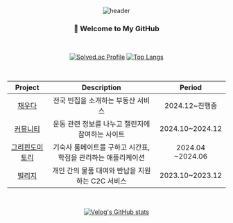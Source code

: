 <div align="center">
  
  ![header](https://capsule-render.vercel.app/api?type=waving&color=47bb98&height=130&section=header&fontSize=20&fontColor=ffffff&fontAlignY=30)

### 👋 Welcome to My GitHub

<br />
  
[![Solved.ac Profile](http://mazassumnida.wtf/api/v2/generate_badge?boj=juminje)](https://solved.ac/juminje/)
[![Top Langs](https://github-readme-stats.vercel.app/api/top-langs/?username=Ju-MINJAE&layout=compact)](https://github.com/Ju-MINJAE/github-readme-stats)

  
<br />

| **Project** | **Description** | **Period** |
|:---:|:---:|:---:|
| [채우다](https://github.com/chaeuda-TEAM/oz-main-fe-06-team2) | 전국 빈집을 소개하는 부동산 서비스 | 2024.12~진행중|
| [커뮤니티](https://github.com/Ju-MINJAE/communiT) | 운동 관련 정보를 나누고 챌린지에 참여하는 사이트 | 2024.10~2024.12 |
| [그리핀도미토리](https://github.com/Ju-MINJAE/Griffindormitory) | 기숙사 룸메이트를 구하고 시간표, 학점을 관리하는 애플리케이션 |2024.04 ~2024.06 |
| [빌리지](https://github.com/Ju-MINJAE/Viliez) | 개인 간의 물품 대여와 반납을 지원하는 C2C 서비스 | 2023.10~2023.12 |

<br />
  
  [![Velog's GitHub stats](https://velog-readme-stats.vercel.app/api?name=min_jae&tag=회고)](https://velog.io/@min_jae/%EC%8B%AC%ED%99%94%EB%A1%9D-%ED%94%84%EB%A1%9C%EC%A0%9D%ED%8A%B8-%ED%9A%8C%EA%B3%A0-%EB%82%A0-%EC%9E%8A%EC%A7%80%EB%A7%88)
  
</div>
